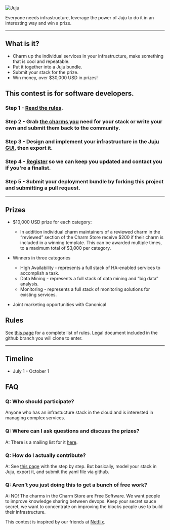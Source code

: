 ![Juju](http://ubuntuone.com/5mLQLCHY50wB2OyqejDpRa)

Everyone needs infrastructure, leverage the power of Juju to do it in an interesting way and win a prize.

---

## What is it?

- Charm up the individual services in your infrastructure, make something that is cool and repeatable. 
- Put it together into a Juju bundle.
- Submit your stack for the prize.
- Win money, over $30,000 USD in prizes! 


## This contest is for software developers.

### Step 1 - [Read the rules](http://juju.ubuntu.com/charm-championship).

### Step 2 - Grab [the charms you](http://jujucharms.com) need for your stack or write your own and submit them back to the community. 

### Step 3 - Design and implement your infrastructure in the [Juju GUI](http://jujucharms.com/charms/precise/juju-gui), then export it.

### Step 4 - [Register](https://pages.canonical.com/CharmChamshionship_sign-up.html) so we can keep you updated and contact you if you're a finalist. 

### Step 5 - Submit your deployment bundle by forking this project and submitting a pull request.

---

## Prizes

- $10,000 USD prize for each category:
  - In addition individual charm maintainers of a reviewed charm in the “reviewed” section of the Charm Store receive $200 if their charm is included in a winning template. This can be awarded multiple times, to a maximum total of $3,000 per category.</li>

- Winners in three categories
  - High Availability - represents a full stack of HA-enabled services to accomplish a task.
  - Data Mining - represents a full stack of data mining and “big data” analysis.
  - Monitoring - represents a full stack of monitoring solutions for existing services.

- Joint marketing opportunities with Canonical 

## Rules

See [this page](https://juju.ubuntu.com/charm-championship) for a complete list of rules. Legal document included in the github branch you will clone to enter. 


---

## Timeline

- July 1 - October 1

## FAQ

### Q: Who should participate?

Anyone who has an infrastucture stack in the cloud and is interested in managing complex services. 

### Q: Where can I ask questions and discuss the prizes?

A: There is a mailing list for it [here](https://lists.ubuntu.com/mailman/listinfo/juju).


### Q: How do I actually contribute?

A: See [this page](https://juju.ubuntu.com/charm-championship) with the step by step. But basically, model your stack in Juju, export it, and submit the yaml file via github.

### Q: Aren’t you just doing this to get a bunch of free work?

A: NO! The charms in the Charm Store are Free Software. We want people to improve knowledge sharing between devops. Keep your secret sauce secret, we want to concentrate on improving the blocks people use to build their infrastructure. 


This contest is inspired by our friends at [Netflix](https://github.com/Netflix/Cloud-Prize).
